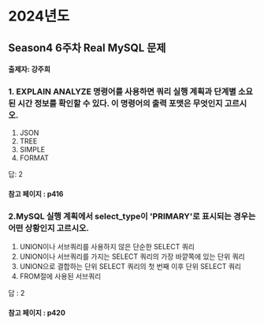 # 2024년도
## Season4 6주차 Real MySQL 문제
#### 출제자: 강주희

### 1. EXPLAIN ANALYZE 명령어를 사용하면 쿼리 실행 계획과 단계별 소요된 시간 정보를 확인할 수 있다. 이 명령어의 출력 포맷은 무엇인지 고르시오.

1. JSON
2. TREE
3. SIMPLE
4. FORMAT

답: 2

#### 참고 페이지 : p416


### 2.MySQL 실행 계획에서 select_type이 'PRIMARY'로 표시되는 경우는 어떤 상황인지 고르시오.

1. UNION이나 서브쿼리를 사용하지 않은 단순한 SELECT 쿼리
2. UNION이나 서브쿼리를 가지는 SELECT 쿼리의 가장 바깥쪽에 있는 단위 쿼리
3. UNION으로 결합하는 단위 SELECT 쿼리의 첫 번째 이후 단위 SELECT 쿼리
4. FROM절에 사용된 서브쿼리

답 : 2

#### 참고 페이지 : p420
